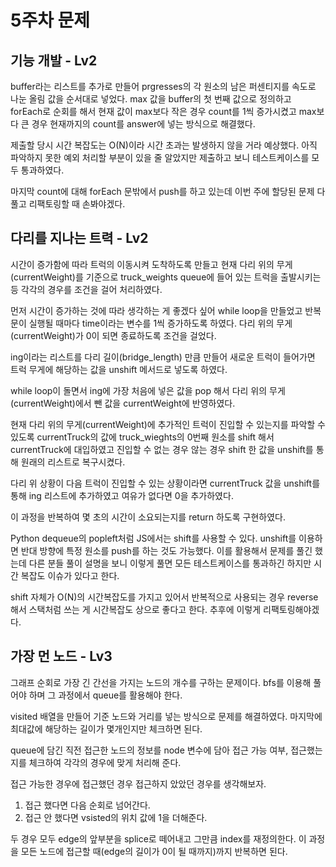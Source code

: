 # 5주차 문제


## 기능 개발 - Lv2
buffer라는 리스트를 추가로 만들어 prgresses의 각 원소의 남은 퍼센티지를 속도로 나눈 올림 값을 순서대로 넣었다. max 값을 buffer의 첫 번째 값으로 정의하고 forEach로 순회를 해서 현재 값이 max보다 작은 경우 count를 1씩 증가시켰고 max보다 큰 경우 현재까지의 count를 answer에 넣는 방식으로 해결했다.

제출할 당시 시간 복잡도는 O(N)이라 시간 초과는 발생하지 않을 거라 예상했다. 아직 파악하지 못한 예외 처리할 부분이 있을 줄 알았지만 제출하고 보니 테스트케이스를 모두 통과하였다.

마지막 count에 대해 forEach 문밖에서 push를 하고 있는데 이번 주에 할당된 문제 다 풀고 리팩토링할 때 손봐야겠다.

## 다리를 지나는 트력 - Lv2
시간이 증가함에 따라 트럭의 이동시켜 도착하도록 만들고 현재 다리 위의 무게(currentWeight)를 기준으로 truck_weights queue에 들어 있는 트럭을 출발시키는 등 각각의 경우를 조건을 걸어 처리하였다.

먼저 시간이 증가하는 것에 따라 생각하는 게 좋겠다 싶어 while loop을 만들었고 반복문이 실행될 때마다 time이라는 변수를 1씩 증가하도록 하였다. 다리 위의 무게(currentWeight)가 0이 되면 종료하도록 조건을 걸었다.

ing이라는 리스트를 다리 길이(bridge_length) 만큼 만들어 새로운 트럭이 들어가면 트럭 무게에 해당하는 값을 unshift 메서드로 넣도록 하였다.

while loop이 돌면서 ing에 가장 처음에 넣은 값을 pop 해서 다리 위의 무게(currentWeight)에서 뺀 값을 currentWeight에 반영하였다.

현재 다리 위의 무게(currentWeight)에 추가적인 트럭이 진입할 수 있는지를 파악할 수 있도록 currentTruck의 값에 truck_wieghts의 0번째 원소를 shift 해서 currentTruck에 대입하였고 진입할 수 없는 경우 않는 경우 shift 한 값을 unshift를 통해 원래의 리스트로 복구시켰다.

다리 위 상황이 다음 트럭이 진입할 수 있는 상황이라면 currentTruck 값을 unshift를 통해 ing 리스트에 추가하였고 여유가 없다면 0을 추가하였다.

이 과정을 반복하여 몇 초의 시간이 소요되는지를 return 하도록 구현하였다.

Python dequeue의 popleft처럼 JS에서는 shift를 사용할 수 있다. unshift를 이용하면 반대 방향에 특정 원소를 push를 하는 것도 가능했다. 이를 활용해서 문제를 풀긴 했는데 다른 분들 풀이 설명을 보니 이렇게 풀면 모든 테스트케이스를 통과하긴 하지만 시간 복잡도 이슈가 있다고 한다.

shift 자체가 O(N)의 시간복잡도를 가지고 있어서 반복적으로 사용되는 경우 reverse 해서 스택처럼 쓰는 게 시간복잡도 상으로 좋다고 한다. 추후에 이렇게 리팩토링해야겠다.

## 가장 먼 노드 - Lv3
그래프 순회로 가장 긴 간선을 가지는 노드의 개수를 구하는 문제이다. bfs를 이용해 풀어야 하며 그 과정에서 queue를 활용해야 한다.

visited 배열을 만들어 기준 노드와 거리를 넣는 방식으로 문제를 해결하였다. 마지막에 최대값에 해당하는 길이가 몇개인지만 체크하면 된다.

queue에 담긴 직전 접근한 노드의 정보를 node 변수에 담아 접근 가능 여부, 접근했는지를 체크하여 각각의 경우에 맞게 처리해 준다.

접근 가능한 경우에 접근했던 경우 접근하지 았았던 경우를 생각해보자.

1. 접근 했다면 다음 순회로 넘어간다.
2. 접근 안 했다면 vsisted의 위치 값에 1을 더해준다.

두 경우 모두 edge의 앞부분을 splice로 떼어내고 그만큼 index를 재정의한다. 이 과정을 모든 노드에 접근할 때(edge의 길이가 0이 될 때까지)까지 반복하면 된다.